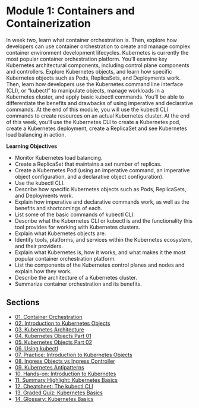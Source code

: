 # Module 1: Containers and Containerization

In week two, learn what container orchestration is. Then, explore how developers can use container orchestration to create and manage complex container environment development lifecycles. Kubernetes is currently the most popular container orchestration platform. You’ll examine key Kubernetes architectural components, including control plane components and controllers. Explore Kubernetes objects, and learn how specific Kubernetes objects such as Pods, ReplicaSets, and Deployments work. Then, learn how developers use the Kubernetes command line interface (CLI), or “kubectl” to manipulate objects, manage workloads in a Kubernetes cluster, and apply basic kubectl commands. You’ll be able to differentiate the benefits and drawbacks of using imperative and declarative commands. At the end of this module, you will use the kubectl CLI commands to create resources on an actual Kubernetes cluster. At the end of this week, you’ll use the Kubernetes CLI to create a Kubernetes pod, create a Kubernetes deployment, create a ReplicaSet and see Kubernetes load balancing in action.

**Learning Objectives**

- Monitor Kubernetes load balancing.
- Create a ReplicaSet that maintains a set number of replicas.
- Create a Kubernetes Pod (using an imperative command, an imperative object configuration, and a declarative object configuration).
- Use the kubectl CLI.
- Describe how specific Kubernetes objects such as Pods, ReplicaSets, and Deployments work.
- Explain how imperative and declarative commands work, as well as the benefits and shortcomings of each.
- List some of the basic commands of kubectl CLI.
- Describe what the Kubernetes CLI or kubectl is and the functionality this tool provides for working with Kubernetes clusters.
- Explain what Kubernetes objects are.
- Identify tools, platforms, and services within the Kubernetes ecosystem, and their providers.
- Explain what Kubernetes is, how it works, and what makes it the most popular container orchestration platform.
- List the components of the Kubernetes control planes and nodes and explain how they work.
- Describe the architecture of a Kubernetes cluster.
- Summarize container orchestration and its benefits.

## Sections

- [01. Container Orchestration](01_v_container-orchestration.md)
- [02. Introduction to Kubernetes Objects](02_v_introduction-to-kubernetes.md)
- [03. Kubernetes Architecture](03_v_kubernetes-architecture.md)
- [04. Kubernetes Objects Part 01](04_v_kubernetes-objects-part-01.md)
- [05. Kubernetes Objects Part 02](05_v_kubernetes-objects-part-02.md)
- [06. Using kubectl](06_v_using-kubectl.md)
- [07. Practice: Introduction to Kubernetes Objects](07_practice_introduction-to-kubernetes-objects.md)
- [08. Ingress Objects vs Ingress Controller](08_ingress-objects-vs-ingress-controller.md)
- [09. Kubernetes Antipatterns](09_kubernetes-antipatterns.md)
- [10. Hands-on: Introduction to Kubernetes](10_hands-on_introduction-to-kubernetes.md)
- [11. Summary Highlight: Kubernetes Basics](11_r_summary-highlight_kubernetes-basics.md)
- [12. Cheatsheet: The kubectl CLI](12_module-2_cheatsheet_the-kubectl-cli.md)
- [13. Graded Quiz: Kubernetes Basics](13_graded-quiz_kubernetes-basics.md)
- [14. Glossary: Kubernetes Basics](14_glossary_kubernetes-basics.md)